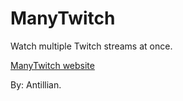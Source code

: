 # ManyTwitch
Watch multiple Twitch streams at once.

[ManyTwitch website](https://manytwitch.herokuapp.com/)

By: Antillian.
